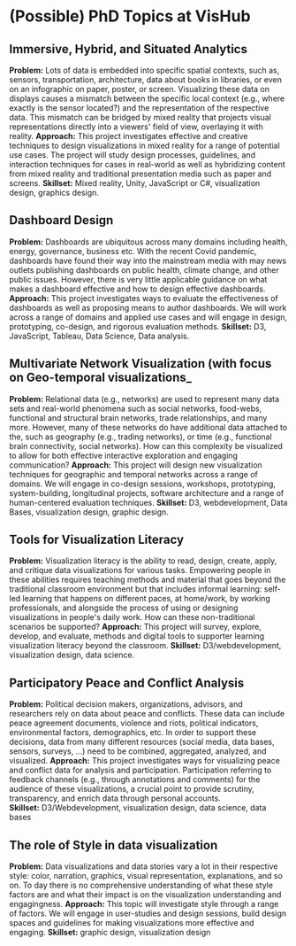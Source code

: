 # (Possible) PhD Topics at VisHub

## Immersive, Hybrid, and Situated Analytics 
**Problem:** Lots of data is embedded into specific spatial contexts, such as, sensors, transportation, architecture, data about books in libraries, or even on an infographic on paper, poster, or screen. Visualizing these data on displays causes a mismatch between the specific local context (e.g., where exactly is the sensor located?) and the representation of the respective data. This mismatch can be bridged by mixed reality that projects visual representations directly into a viewers' field of view, overlaying it with reality. 
**Approach:** This project investigates effective and creative techniques to design visualizations in mixed reality for a range of potential use cases. The project will study design processes, guidelines, and interaction techniques for cases in real-world as well as hybridizing content from mixed reality and traditional presentation media such as paper and screens.
**Skillset:** Mixed reality, Unity, JavaScript or C#, visualization design, graphics design.

## Dashboard Design 
**Problem:** Dashboards are ubiquitous across many domains including health, energy, governance, business etc. With the recent Covid pandemic, dashboards have found their way into the mainstream media with may news outlets publishing dashboards on public health, climate change, and other public issues. However, there is very little applicable guidance on what makes a dashboard effective and how to design effective dashboards. 
**Approach:** This project investigates ways to evaluate the effectiveness of dashboards as well as proposing means to author dashboards. We will work across a range of domains and applied use cases and will engage in design, prototyping, co-design, and rigorous evaluation methods.
**Skillset:** D3, JavaScript, Tableau, Data Science, Data analysis. 

## Multivariate Network Visualization (with focus on Geo-temporal visualizations_ 
**Problem:** Relational data (e.g., networks) are used to represent many data sets and real-world phenomena such as social networks, food-webs, functional and structural brain networks, trade relationships, and many more. However, many of these networks do have additional data attached to the, such as geography (e.g., trading networks), or time (e.g., functional brain connectivity, social networks). How can this complexity be visualized to allow for both effective interactive exploration and engaging communication? 
**Approach:** This project will design new visualization techniques for geographic and temporal networks across a range of domains. We will engage in co-design sessions, workshops, prototyping, system-building, longitudinal projects, software architecture and a range of human-centered evaluation techniques. 
**Skillset:** D3, webdevelopment, Data Bases, visualization design, graphic design.

## Tools for Visualization Literacy 
**Problem:** Visualization literacy is the ability to read, design, create, apply, and critique data visualizations for various tasks. Empowering people in these abilities requires teaching methods and material that goes beyond the traditional classroom environment but that includes informal learning: self-led learning that happens on different paces, at home/work, by working professionals, and alongside the process of using or designing visualizations in people's daily work. How can these non-traditional scenarios be supported? 
**Approach:** This project will survey, explore, develop, and evaluate, methods and digital tools to supporter learning visualization literacy beyond the classroom. 
**Skillset:** D3/webdevelopment, visualization design, data science. 

## Participatory Peace and Conflict Analysis
**Problem:** Political decision makers, organizations, advisors, and researchers rely on data about peace and conflicts. These data can include peace agreement documents, violence and riots, political indicators, environmental factors, demographics, etc. In order to support these decisions, data from many different resources (social media, data bases, sensors, surveys, ...) need to be combined, aggregated, analyzed, and visualized. 
**Approach:** This project investigates ways for visualizing peace and conflict data for analysis and participation. Participation referring to feedback channels (e.g., through annotations and comments) for the audience of these visualizations, a crucial point to provide scrutiny, transparency, and enrich data through personal accounts.  
**Skillset:** D3/Webdevelopment, visualization design, data science, data bases

## The role of Style in data visualization 
**Problem:** Data visualizations and data stories vary a lot in their respective style: color, narration, graphics, visual representation, explanations, and so on. To day there is no comprehensive understanding of what these style factors are and what their impact is on the visualization understanding and engagingness. 
**Approach:** This topic will investigate style through a range of factors. We will engage in user-studies and design sessions, build design spaces and guidelines for making visualizations more effective and engaging.
**Skillset:** graphic design, visualization design

 
